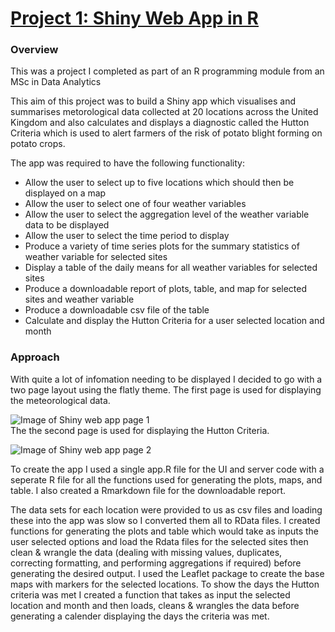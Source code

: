 
# [Project 1: Shiny Web App in R](https://github.com/MarkMData/Shiny_web_app_project/tree/main)  

### Overview

This was a project I completed as part of an R programming module from an MSc in Data Analytics  

This aim of this project was to build a Shiny app which visualises and summarises metorological data collected at 20 locations across the United Kingdom and also calculates and displays a diagnostic called the Hutton Criteria which is used to alert farmers of the risk of potato blight forming on potato crops.  
  
The app was required to have the following functionality:
- Allow the user to select up to five locations which should then be displayed on a map
- Allow the user to select one of four weather variables
- Allow the user to select the aggregation level of the weather variable data to be displayed
- Allow the user to select the time period to display
- Produce a variety of time series plots for the summary statistics of weather variable for selected sites
- Display a table of the daily means for all weather variables for selected sites
- Produce a downloadable report of plots, table, and map for selected sites and weather variable
- Produce a downloadable csv file of the table
- Calculate and display the Hutton Criteria for a user selected location and month

### Approach  
With quite a lot of infomation needing to be displayed I decided to go with a two page layout using the flatly theme. The first page is used for displaying the meteorological data. 

  
![Image of Shiny web app page 1](https://github.com/MarkMData/portfolio/blob/main/images/Shiny_app_pg1.PNG?raw=true)  
The the second page is used for displaying the Hutton Criteria.  

![Image of Shiny web app page 2](https://github.com/MarkMData/portfolio/blob/main/images/Shiny_app_pg2.PNG?raw=true)  

To create the app I used a single app.R file for the UI and server code with a seperate R file for all the functions used for generating the plots, maps, and table. I also created a Rmarkdown file for the downloadable report.  

The data sets for each location were provided to us as csv files and loading these into the app was slow so I converted them all to RData files. I created functions for generating the plots and table which would take as inputs the user selected options and load the Rdata files for the selected sites then clean & wrangle the data (dealing with missing values, duplicates, correcting formatting, and performing aggregations if required) before generating the desired output.
I used the Leaflet package to create the base maps with markers for the selected locations. To show the days the Hutton criteria was met I created a function that takes as input the selected location and month and then loads, cleans & wrangles the data before generating a calender displaying the days the criteria was met.
